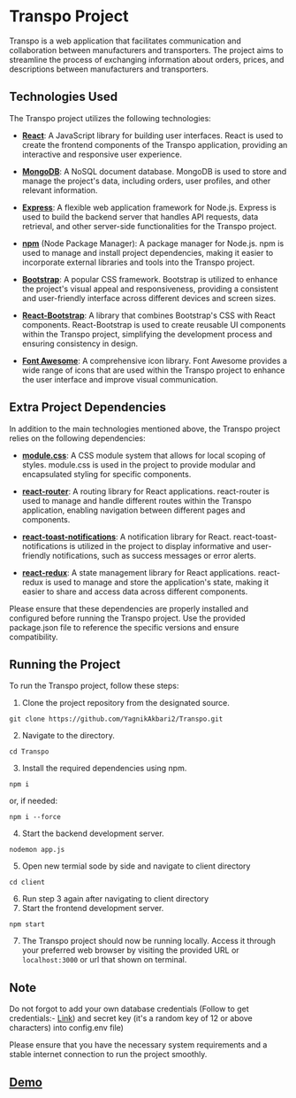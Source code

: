 # Transpo Project

Transpo is a web application that facilitates communication and collaboration between manufacturers and transporters. The project aims to streamline the process of exchanging information about orders, prices, and descriptions between manufacturers and transporters.

## Technologies Used

The Transpo project utilizes the following technologies:

- **[React](https://react.dev/learn)**: A JavaScript library for building user interfaces. React is used to create the frontend components of the Transpo application, providing an interactive and responsive user experience.

- **[MongoDB](https://www.mongodb.com/)**: A NoSQL document database. MongoDB is used to store and manage the project's data, including orders, user profiles, and other relevant information.

- **[Express](https://expressjs.com/)**: A flexible web application framework for Node.js. Express is used to build the backend server that handles API requests, data retrieval, and other server-side functionalities for the Transpo project.

- **[npm](https://www.npmjs.com/)** (Node Package Manager): A package manager for Node.js. npm is used to manage and install project dependencies, making it easier to incorporate external libraries and tools into the Transpo project.

- **[Bootstrap](https://getbootstrap.com/docs/5.0/getting-started/introduction/)**: A popular CSS framework. Bootstrap is utilized to enhance the project's visual appeal and responsiveness, providing a consistent and user-friendly interface across different devices and screen sizes.

- **[React-Bootstrap](https://react-bootstrap.netlify.app/docs/getting-started/introduction)**: A library that combines Bootstrap's CSS with React components. React-Bootstrap is used to create reusable UI components within the Transpo project, simplifying the development process and ensuring consistency in design.

- **[Font Awesome](https://fontawesome.com/)**: A comprehensive icon library. Font Awesome provides a wide range of icons that are used within the Transpo project to enhance the user interface and improve visual communication.

## Extra Project Dependencies

In addition to the main technologies mentioned above, the Transpo project relies on the following dependencies:

- **[module.css](https://create-react-app.dev/docs/documentation-intro)**: A CSS module system that allows for local scoping of styles. module.css is used in the project to provide modular and encapsulated styling for specific components.

- **[react-router](https://reactrouter.com/en/main/start/tutorial)**: A routing library for React applications. react-router is used to manage and handle different routes within the Transpo application, enabling navigation between different pages and components.

- **[react-toast-notifications](https://www.npmjs.com/package/react-toast-notifications)**: A notification library for React. react-toast-notifications is utilized in the project to display informative and user-friendly notifications, such as success messages or error alerts.

- **[react-redux](https://react-redux.js.org/)**: A state management library for React applications. react-redux is used to manage and store the application's state, making it easier to share and access data across different components.

Please ensure that these dependencies are properly installed and configured before running the Transpo project. Use the provided package.json file to reference the specific versions and ensure compatibility.

## Running the Project

To run the Transpo project, follow these steps:

1. Clone the project repository from the designated source.

```shell
git clone https://github.com/YagnikAkbari2/Transpo.git
```

2. Navigate to the directory.

```shell
cd Transpo
```

3. Install the required dependencies using npm.

```shell
npm i
```
or, if needed:
```shell
npm i --force
```

4. Start the backend development server.

```shell
nodemon app.js
```

5. Open new termial sode by side and navigate to client directory

```shell
cd client
```

6. Run step 3 again after navigating to client directory
7.  Start the frontend development server.
```shell
npm start
```

7. The Transpo project should now be running locally. Access it through your preferred web browser by visiting the provided URL or `localhost:3000` or url that shown on terminal.

## Note
Do not forgot to add your own database credentials (Follow to get credentials:- [Link](https://youtu.be/68Jd7GXZPe8)) and secret key (it's a random key of 12 or above characters) into config.env file)

Please ensure that you have the necessary system requirements and a stable internet connection to run the project smoothly.

## [Demo](http://transpo.vercel.app)
